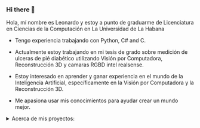 ### Hi there 👋

Hola, mí nombre es Leonardo y estoy a punto de graduarme de Licenciatura en Ciencias de la Computación en La Universidad de La Habana

- Tengo experiencia trabajando con Python, C# and C.

- Actualmente estoy trabajando en mi tesis de grado sobre medición de ulceras de pié diabético utilizando Visión por Computadora, Reconstrucción 3D y camaras RGBD intel realsense.

- Estoy interesado en aprender y ganar experiencia en el mundo de la Inteligencia Artificial, específicamente en la Visión por Computadora y la Reconstrucción 3D.

- Me apasiona usar mis conocimientos para ayudar crear un mundo mejor.

<details>
      <summary>
            Acerca de mis proyectos:
      </summary>
      <details style="margin-left: 40px">
            <summary>
                  <a href="https://github.com/Leo00010011/my_shell">Shell: </a>Este es un proyecto de la asignatura <b>Sistemas Operativos</b> donde tuvimos que implementar un <b>Shell</b> para <b>Linux</b>, bastante completo, usando <b>C</b>.
            </summary>
                  <hr>
                  <p style="margin-left: 40px">
                        Nuestro Shell teniene funcionalidades como <b>multi-pipe</b>, <b>redirección de entrada y de salida</b>, concatenación de comandos, posibilidad de poner procesos en <b>background</b> y <b>foreground</b> y un historial de comandos.
                  </p>
                  <p style="margin-left: 40px">
                        Para interpretar el comando de entrada se parsea y se almacena en una estructura de datos. Los <b>pipes</b> y las <b>redirecciones de entrada y salida</b> las implementamos trabajando con la <b>tabla de file descriptors</b> y los métodos <b>dup2</b> y <b>pipe</b>.
                  </p>
                  <p style="margin-left: 40px">
                        Los comandos se ejecutan usando nuevos procesos usando los métodos <b>fork</b> y <b>execv</b>. Hicimos un <b>handler</b> para <b>SIGCHLD</b> para <b>cosechar</b> los procesos terminados, mientras en el proceso raíz se queda ejecutando el shell. 
                  </p>
                  <p style="margin-left: 40px">
                        Para implementar los <b>jobs</b> y el <b>foreground</b> se utilizó una <b>pila</b> para almacenar los procesos en <b>background</b> y la cual se mantiene actualizada con el <b>handler</b> de <b>SIGCHLD</b> y el método <b>waitpid</b> con el flag <b>WNOHANG</b>. La funcionalidad de enviar un método al <b>foreground</b> se implementó llamando <b>waitpid</b> con <b>pid</b> <b>-1</b>, de forma tal que se iban <b>cosechando</b> procesos hasta que se cosechase el proceso que fue enviado al <b>foreground</b>
                  </p>
                  <p style="margin-left: 40px">
                        El <b>historial</b> se implementó guardando en un archivo la información de los comandos que se iban ejecutando. El formato que diseñamos para esto consiste en siempre el tamaño antes y después los datos es decir <b>{size}{value}{size}{value}</b> donde size siempre es un <b>unsigned int</b> indicando el tamaño que ocupa su value correspondiente de forma que se puede leer el archivo facilmente.
                  </p>
                  <p style="margin-left: 40px">
                        Más detalles de la implementación en el <b>readme</b> del proyecto
                  </p>
      </details>
      <details style="margin-left: 40px">
            <summary>
                  <a href="asdas">Web Server:</a> Este es el proyecto de correspindiente a la asignatura de <b>Sistemas Operativos</b> en el que tuvimos que diseñar e implementar un <b>Servidor FTP</b> solo usando <b>C</b> y funcionalidades del <b>kernel de linux</b>.
            </summary>
                  <hr>
                  <p style="margin-left: 40px">
                        🚧Writting in progress ...🚧
                  </p>
      </details>
      <details style="margin-left: 40px">
            <summary>
                  <a href="Por Subir">Skyrim: </a> este es el proyecto correspondiente a la asignatura de <b>Ingeniería de Software</b> en el que tuvimos que diseñar una <b>base de datos</b> y una <b>pagina web</b> con la que se puedan recolectar datos de batallas ficticias en el juego y mostrar de manera atractiva varios insights a partir de los datos.
            </summary>
                  <hr>
                  <p style="margin-left: 40px">
                        🚧Writting in progress ...🚧
                  </p>
      </details>
      <details style="margin-left: 40px">
            <summary>
                  <a href="https://github.com/Leo00010011/3Models-SRI">3Models-SRI:</a>Este es el proyecto correspondiente a la asignatura
                  de <b>Sistemas de Recuperación de Información</b> donde tuvimos que estudiar e implementar dos <b>modelos de recuperación de información</b> que permitieran recomendar documentos de una colección a partir de una <b>Query</b>
            </summary>
                  <hr>
                  <p style="margin-left: 40px">
                        🚧Writting in progress ...🚧
                  </p>
      </details>
      <details style="margin-left: 40px">
            <summary>
                  <a href="https://github.com/tonycp/IFSL">IFSL:</a>Este es el proyecto correspondiente a la asignatura
                  de <b>Inteligencia Artificial</b> utilizamos <b>Inteligencia Artificial Clásica</b> para desarrollar un simulador de batallas en el que un conjunto de <b>agentes</b> trabajaban en <b>cooperativo</b> para derrotar un enemigo.
            </summary>
                  <hr>
                  <p style="margin-left: 40px">
                  El entorno del <b>simulador</b> consiste en una cuadrícula donde algunas casillas son obstáculos. Los <b>agentes</b> tienen características variables, como salud, daño, debilidad,rango de visión y velocidad(cantidad de turnos que necesita para avanzar una casilla). Para implementar el simulador <b>desacoplamos</b> el comportamiento del agente del comportamiento del entorno, de forma tal que el agente "interactue" con el "entorno" y el "entorno" se encargue de comprobar si la interacción es válida, realizar los cambios en el estado y retornar la información para la retroalimentación del agente. Este simulador lo utilizamos para probar las capacidades de una IA para agentes cooperativos que desarrollamos usando <b>IA clásica</b>.
                  </p>
                  <p style="margin-left: 40px">
                  El problema de explorar el mapa es conocido como <b>Coverage Path Planning</b>. Para resolverlo utilizamos la descomposición de "<b>Boustrophedon</b>" del mapa y modelamos el problema como un <b>Travelling Salesman Problem(TSP)</b> en el grafo de las celdas adyacentes. Para encontrar una solución suficientemente buena utilizamos un <b>algorítmo genético</b> para TSP(Más info sobre la exploración <a href = "https://github.com/tonycp/IFSL/blob/main/Informe.md#explorar-el-territorio-en-busca-de-enemigos">aquí</a>)
                  </p>
                  <p style="margin-left: 40px">
                  El movimiento cooperativo de los agentes presenta varios retos, como lograr que no se obstaculicen unos a otros y a la vez llegen en el menor tiempo posible. Para resolver este problema usamos una adaptación de <b>A*</b>, específicamente Windowed Hierachical Cooperative A* o <b>WHCA*</b>, el cuya idea central es darle un orden de prioridad a los agentes y solo planificar con más exactitud, tramos cortos(Más info sobre el movimiento cooperativo <a href = "https://github.com/tonycp/IFSL/blob/main/Informe.md#mover-a-las-unidades-a-sus-posiciones-en-la-formaci%C3%B3n-whca">aquí</a>)
                  </p>
                  <p style="margin-left: 40px">
                  Los <b>agentes</b> usan el movimiento cooperativo para formarse en un lugar pero estos pueden ocupar distintas posiciones. Para asignar posiciones convenientes diseñamos una función para aproximar cuantas interrupciones iban a hacer que un agente se desviase de su ruta optima. Luego intentamos encontrar la asignación que hace esa métrica 0, modelandolo como un problema de <b>Satisfacción de Restricciones(CSP)</b> y en caso de que no exista intentamos encontrar una buena asignación usando con un algoritmo de <b>Busqueda Local</b>, <b>Stocastic Hill Climbing</b>.(Más info sobre asignación <a href = "https://github.com/tonycp/IFSL/blob/main/Informe.md#asignaci%C3%B3n-de-posiciones-en-las-formaciones">aquí</a>)
                  </p>
                  <p style="margin-left: 40px">
                  Ya formados los <b>agentes</b> y encontrado el enemigo toca mover a la formación, alejándonos lo más posible de los obstáculos, para esto calculamos el <b>Diagrama de Voronoi</b> del mapa y nos movimos por los bordes de las celdas. Para el combate cooperativo generalmente se usa Aprendizaje Reforzado pero necesitabamos una solución con <b>IA clásica</b> por lo que usamos una adaptación de <b>MiniMax</b>(Más info sobre el combate cooperativo <a href = "https://github.com/tonycp/IFSL/blob/main/Informe.md#combate-entre-ej%C3%A9rcitos">aquí</a>)
                  </p>
      </details>
      <details style="margin-left: 40px">
            <summary>
                  <a href="https://github.com/Alejandra1113/FormationDSL/">FormationDSL: </a> Este es el proyecto
                  correspondiente a la asignatura de <b>Compilación</b> en el que se diseñamos un <b>Domain Specific Language(DSL)</b> e implementamos un <b>transpilador</b> de ese lenguaje a <b>Python</b>.
            </summary>
                  <hr>
                  <p style="margin-left: 40px">
                        Nosotros decidimos realizar un lenguaje que permitiera especificar rutinas de
                        formaciones y que el <b>transpilador</b> generara el correspondiente código en <b>Python</b> que
                        hiciera los cálculos necesarios y mostrara una animación 2D de como se vería la rutina aprovechando el
                        código del proyecto <b>IFSL</b> que acababamos de terminar.
                  </p>
                  <p style="margin-left: 40px">
                        Para permitirle al usuario crear formaciones con el nivel de complejidad que desée, hicimos que la declaración de formaciones tuviera la sintaxis de un método, en el que pueda pasar parámetros para que el usuario pueda tener mayor reusabilidad del mismo código. Además dentro de la declaración de la formación se pueden usar <b>ciclos while</b>, y condicionales, además de que también puede declarar variables del tipo <b>int</b>, <b>bool</b>, <b>array</b>, y <b>group</b> que es un tipo especial utilizado para referirse a conjuntos de agentes.
                  </p>
                  <p style="margin-left: 40px">
                        Crear nuestro propio lenguaje nos permitió añadir características específicas para el trabajo con
                        <b>groups</b>, creando dinámicas más intuitivas y expresivas con los conjuntos de agentes. Dentro de
                        la definición de una formación el usuario se puede referir a la variable especial <b>G</b>, la cual es
                        el <b>group</b> que va a realizar la formación. Restrigimos la creación de variables de este tipo, de
                        forma que en todo momento estas constituyecen una partición del <b>group G</b> original. También
                        creamos operadores especiales para definir las <b>posiciones relativas</b> entre agentes como si
                        fueran ordenes naturales como "down of" o "all_of G at down of prev".
                  </p>
                  <p style="margin-left: 40px">
                        Para poder compilar el lenguaje tuvimos que definir una
                        <b>gramática</b>, la cual como era de esperar por su complejidad no pudo ser <b>LL(1)</b>.
                        Implementamos un tokenizer con <b>expresiones regulares</b>, un parser <b>LR(1)</b> y aprovechamos su
                        recorrido <b>bottom-up</b> para ir construyendo el <b>Abstract Sintax Tree(AST)</b>. Luego se usa el
                        <b>Patrón Visitor</b> para realizar varios checkeos en el <b>AST</b>, como el checkeo de tipos,
                        checkeo semántico y un checkeo para saber si las variables o funciones que se usan están definidas, y
                        en el caso de las variables se tiene en cuenta el scope donde se llaman. Luego para facilitar la
                        generación de código en Python se realizaron unas transformaciónes en el <b>AST</b> como, renombrar
                        algunas funciones, declarar otras y reemplazar instrucciones como all_of por otras más cercanas a
                        python. El código en python se generó recursivamente usando también el <b>Patrón Visitor</b> y un
                        sistema de plantillas que implementamos usando el módulo de <b>expresiones regulares</b> de python.
                  </p>
      </details>
      <details style="margin-left: 40px">
            <summary>
                  <a href="https://github.com/Leo00010011/Distributed-Twitter/">Distributed Twitter: </a>Este es el
                  proyecto correspondiente a la asignatura de <b>Sistemas Distribuidos</b> en las que se nos pidió
                  realizar una implementación de una versión simplificada de Twitter con las que se debería poder:
            </summary>
            <hr>
            <p style="margin-left: 40px">
                  Era un requerimiento que las funcionalidades estén listas para un crecimiento de la demanda y la consecuente
                  incorporación de recursos, además de ser capaz de seguir funcionando a pesar del fallo de una cantidad
                  determinada de servidores. Por esta razón optamos por la <b>replicación</b> de servicios y por un
                  <b>almacenamiento distribuido</b> basado en una <b>Distributed Hash Table</b> (DHT).
            </p>
            <p style="margin-left: 40px">            
                  La arquitectura por la que optamos consistía en un conjunto de servidores que hacían de intermediarios entre
                  el cliente y los servicios y otro conjunto que iban a mantener la <b>DHT</b> y la <b>base de datos</b>, los
                  cuales se implementaron para funcionar en <b>procesos</b> separados para lograr un diseño más
                  <b>desacoplado</b>.
            </p>
            <p style="margin-left: 40px">            
                  Por motivos didácticos nuestro equipo decidió implementar todo sin ayuda de alguna librería externa que no
                  sea la que utilizamos para consultar y modificar la base de datos local en SQLite pues no era objetivo del
                  trabajo. Con este objetivo, a base de <b>candados</b>, diseñé para mi equipo un conjunto de clases que nos
                  permitían tener un comportamiento parecido a el de una <b>función callback</b> que era totalmente
                  independiente del contexto en el que era usado(Ver <a href="https://github.com/Leo00010011/Distributed-Twitter#threadholder-y-state-storage">ThreadHolder y State Storage</a>). Siguiendo con la idea de implementarlo todo a mano también hice un objeto que nos permitía a mí y a mis compañeros abstraernos del hecho de que todo se estaba ejecutando en <b>multiples hilos</b> y solo preocuparnos por la función que debía recibir el socket de la conexión a atender. El diseño de este objeto giraba en torno a una <b>multiproducer-multiconsumer queue</b> y nos permitía
                  reutilizar los <b>hilos</b> cuando terminaban de atender a un cliente(Ver <a href = "https://github.com/Leo00010011/Distributed-Twitter/#multithreaded-server">MultithreadedServer</a>).
            </p>
            <p style="margin-left: 40px">            
                  Ya con estas herramientas pude enfocarme en el desarrollo de la <b>Distributed Hash  Table</b> que iba a encargarse de organizar en que servidor se debían almacenar que datos. Para su diseño me basé en la idea  de <b>Chord</b>, pero realicé algunas modificaciones. Su función en el sistema era que el EntryServer le preguntaba a cualquiera de los servidores que estuviera participando en el almacenamiento distribuido por las <b>direcciones IP</b> de los servidores que debían responder por el dato que quería almacenar o consultar. También en el momento de incorporar una replica o un nuevo nodo en el almacenamiento distribuido la <b>DHT</b> jugaba un papel fundamental, pues en el caso de incorporar una replica, la esta se encargaba de encontrar las <b>direcciones IP</b> de las otras <b>réplicas</b> que contenían los datos de los nodos que querían replicar y en el caso de incorporar un nuevo nodo la <b>DHT</b> resolvía las direcciones de las replicas del nodo que iba a ser su sucesor (Ver <a href = "https://github.com/Leo00010011/Distributed-Twitter/   #chord-dht">Chord DHT</a>)
            </p>
            <p style="margin-left: 40px">Para poder probar todo de forma local utilizamos <b>containers</b> de <b>Docker</b> y es mi responsabilidad estudiarme esta herramienta, crear la <b>imagen</b> y un pequeño script para permitir a mis compañeros
            utilizarlo de manera sencilla.
            </p>
      </details>
      <details style="margin-left: 40px">
            <summary>
                  <a>DAA Solutions:</a> 📖 En estos repos están las soluciones y los respectivos análisis de un conjunto
                  de problemas que formaban parte del sistema de evaluación de la asignatura <b>Diseño y Análisis de
                        Algoritmos</b>
            </summary>
            <hr>
            <ul>
                  <li><b><a href="https://github.com/Leo00010011/DAA-Solution">DAA-Solution: </a></b>Este primer
                        problema es de <b>combinatoria</b>. Para la creación de un tester se implementó un generador de
                        casos y una solución con <b>backtrack</b>, que es menos eficiente pero al menos se conoce su
                        correctitud con facilidad. Como parte del problema se analizó la <b>complejidad</b> y la
                        <b>correctitud</b> de la solución con <b>backtrack</b>. La solución eficiente que se encontró
                        fue hecha usando <b>programación dinámica</b> basada en propiedades de unas particiones en las
                        que dividí en conjunto a contar. La explicación del problema, la solución y las demostraciones
                        están en el readme del repo. (github renderiza mal las notaciones, pero otras herramientas como
                        la extensión de MarkDown de VsCode lo muestra bien)</li>
                  <li><b><a href="https://github.com/Leo00010011/DAA-Solution2">DAA-Solution2: </a></b>Este segundo
                        problema es basado en <b>grafos</b>. Para resolverlo aprovechamos propiedades del recorrido que
                        realiza el <b>Algoritmo de Dijkstra</b> para calcular ciertos valores correspondientes a cada
                        <b>vértice</b> del <b>grafo</b>, para luego acumular los valores correspondientes a los
                        <b>vértices</b> que cumplían cierta propiedad. Para testear los resultados se implementó un
                        generador de <b>grafos</b> aleatorio y una solución que también usa el <b>Algoritmo de
                              Dijkstra</b> pero se basa en una idea más intuitiva. La explicación del problema, la
                        solución y las demostraciones están en el readme del repo.(github renderiza mal las notaciones,
                        pero otras herramientas como la extensión de MarkDown de VsCode lo muestra bien)
                  </li>
                  <li><b><a href="https://github.com/Leo00010011/DAA-Solution3">DAA-Solution3: </a></b>El tercer
                        problema consistía en demostrar la <b>NP-Completitud</b> de un problema de un problema de
                        satisfacibilidad de expresiones booleanas, implementar un solver y encontrar alguna
                        <b>k-aproximación</b>. La NP-Completitud se demostró <b>reduciendo</b> nuestro problema al
                        <b>3-CNF-SAT</b>. Para la solución de nuestro problema decidi usar una reducción conocida de
                        <b>SAT</b> a <b>3-CNF-SAT</b> para generar una expresión equissatisfacible a la original pero
                        que se encuentra en 3ra forma normal conjuntiva y utilizar un solver que aprovecha esta forma.
                        Para obtener esta expresión se tuvo que crear una <b>gramática</b> para expresiones booleanas e
                        implementar un <b>parser LL(1)</b>, pues se necesitaba el <b>árbol de derivación</b> de la
                        expresión. Luego se implementaron 2 algoritmos y se demostró pq eran <b>k-aproximaciones</b> del
                        <b>problema de optimización asociado a nuestro problema</b>. La explicación del problema, la
                        solución y las demostraciones están en el readme del repo.(github renderiza mal las notaciones,
                        pero otras herramientas como la extensión de MarkDown de VsCode lo muestra bien)</li>
            </ul>
      </details>